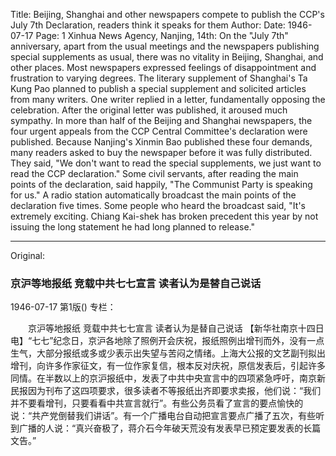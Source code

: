 Title: Beijing, Shanghai and other newspapers compete to publish the CCP's July 7th Declaration, readers think it speaks for them
Author:
Date: 1946-07-17
Page: 1
Xinhua News Agency, Nanjing, 14th: On the "July 7th" anniversary, apart from the usual meetings and the newspapers publishing special supplements as usual, there was no vitality in Beijing, Shanghai, and other places. Most newspapers expressed feelings of disappointment and frustration to varying degrees. The literary supplement of Shanghai's Ta Kung Pao planned to publish a special supplement and solicited articles from many writers. One writer replied in a letter, fundamentally opposing the celebration. After the original letter was published, it aroused much sympathy. In more than half of the Beijing and Shanghai newspapers, the four urgent appeals from the CCP Central Committee's declaration were published. Because Nanjing's Xinmin Bao published these four demands, many readers asked to buy the newspaper before it was fully distributed. They said, "We don't want to read the special supplements, we just want to read the CCP declaration." Some civil servants, after reading the main points of the declaration, said happily, "The Communist Party is speaking for us." A radio station automatically broadcast the main points of the declaration five times. Some people who heard the broadcast said, "It's extremely exciting. Chiang Kai-shek has broken precedent this year by not issuing the long statement he had long planned to release."



<hr /> 

Original: 


### 京沪等地报纸  竞载中共七七宣言  读者认为是替自己说话

1946-07-17
第1版()
专栏：

　　京沪等地报纸
    竞载中共七七宣言
    读者认为是替自己说话
    【新华社南京十四日电】“七七”纪念日，京沪各地除了照例开会庆祝，报纸照例出增刊而外，没有一点生气，大部分报纸或多或少表示出失望与苦闷之情绪。上海大公报的文艺副刊拟出增刊，向许多作家征文，有一位作家复信，根本反对庆祝，原信发表后，引起许多同情。在半数以上的京沪报纸中，发表了中共中央宣言中的四项紧急呼吁，南京新民报因为刊布了这四项要求，很多读者不等报纸出齐即要求卖报，他们说：“我们并不要看增刊，只要看看中共宣言就行”。有些公务员看了宣言的要点愉快的说：“共产党倒替我们讲话”。有一个广播电台自动把宣言要点广播了五次，有些听到广播的人说：“真兴奋极了，蒋介石今年破天荒没有发表早已预定要发表的长篇文告。”
